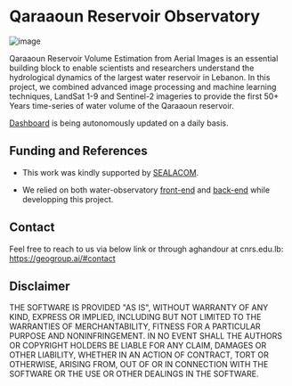 # Qaraaoun Reservoir Observatory  

![image](https://github.com/geoaigroup/qaraaoun-reservoir-observatory/assets/14883982/ac5d3ad7-882b-48bd-a959-d79ab19c0709)

Qaraaoun Reservoir Volume Estimation from Aerial Images is an essential building block to enable scientists and researchers understand the hydrological dynamics of the largest water reservoir in Lebanon. In this project, we combined advanced image processing and machine learning techniques, LandSat 1-9 and Sentinel-2 imageries to provide the first 50+ Years time-series of water volume of the Qaraaoun reservoir.  

[Dashboard](http://geoai.cnrs.edu.lb/qaraaoun) is being autonomously updated on a daily basis. 

## Funding and References
- This work was kindly supported by [SEALACOM](http://www.cnrs.edu.lb/english/call-of-interest/calls-for-proposals-by-cnrs/sealacom-call-for-researchers).  

- We relied on both water-observatory [front-end](https://github.com/sentinel-hub/water-observatory-frontend) and [back-end](https://github.com/sentinel-hub/water-observatory-backend) while developping this project.  

## Contact
Feel free to reach to us via below link or through aghandour at cnrs.edu.lb:
https://geogroup.ai/#contact

## Disclaimer
THE SOFTWARE IS PROVIDED "AS IS", WITHOUT WARRANTY OF ANY KIND, EXPRESS OR IMPLIED, INCLUDING BUT NOT LIMITED TO THE WARRANTIES OF MERCHANTABILITY, FITNESS FOR A PARTICULAR PURPOSE AND NONINFRINGEMENT. IN NO EVENT SHALL THE AUTHORS OR COPYRIGHT HOLDERS BE LIABLE FOR ANY CLAIM, DAMAGES OR OTHER LIABILITY, WHETHER IN AN ACTION OF CONTRACT, TORT OR OTHERWISE, ARISING FROM, OUT OF OR IN CONNECTION WITH THE SOFTWARE OR THE USE OR OTHER DEALINGS IN THE SOFTWARE.
